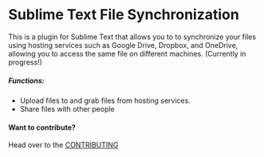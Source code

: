 # Sublime Text File Synchronization


This is a plugin for Sublime Text that allows you to to synchronize your files using hosting services such as Google Drive, Dropbox, and OneDrive, allowing you to access the same file on different machines. (Currently in progress!)


##### Functions: 
* Upload files to and grab files from hosting services.
* Share files with other people


#### Want to contribute?
Head over to the [CONTRIBUTING](#CONTRIBUTING.md)




